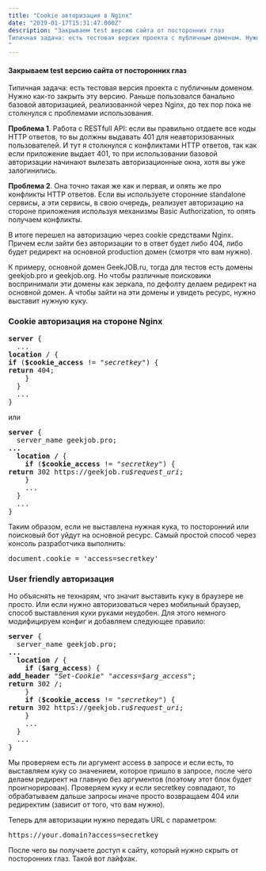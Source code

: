 ```yaml
---
title: "Cookie авторизация в Nginx"
date: "2019-01-17T15:31:47.000Z"
description: "Закрываем test версию сайта от посторонних глаз
Типичная задача: есть тестовая версия проекта с публичным доменом. Нужно как-то
"
---
```


<h4>Закрываем test версию сайта от посторонних глаз</h4>
<p>Типичная задача: есть тестовая версия проекта с публичным доменом. Нужно как-то закрыть эту версию. Раньше пользовался банально базовой авторизацией, реализованной через Nginx, до тех пор пока не столкнулся с проблемами использования.</p>
<p><strong>Проблема 1</strong>. Работа с RESTfull API: если вы правильно отдаете все коды HTTP ответов, то вы должны выдавать 401 для неавторизованных пользователей. И тут я столкнулся с конфликтами HTTP ответов, так как если приложение выдает 401, то при использовании базовой авторизации начинают вылезать авторизационные окна, хотя вы уже залогинились.</p>
<p><strong>Проблема 2</strong>. Она точно такая же как и первая, и опять же про конфликты HTTP ответов. Если вы используете сторонние standalone сервисы, а эти сервисы, в свою очередь, реализует авторизацию на стороне приложения используя механизмы Basic Authorization, то опять получаем конфликты.</p>
<p>В итоге перешел на авторизацию через cookie средствами Nginx. Причем если зайти без авторизации то в ответ будет либо 404, либо будет редирект на основной production домен (смотря что вам нужно).</p>
<p>К примеру, основной домен GeekJOB.ru, тогда для тестов есть домены geekjob.pro и geekjob.org. Но чтобы различные поисковики воспринимали эти домены как зеркала, по дефолту делаем редирект на основной домен. А чтобы зайти на эти домены и увидеть ресурс, нужно выставит нужную куку.</p>
<h3>Cookie авторизация на стороне Nginx</h3>
<pre><strong>server</strong> {<br>  ...<br><strong>location</strong> / {<br><strong>if</strong> (<strong>$cookie_access</strong> != <em>"secretkey"</em>) {<br><strong>return</strong> 404;<br>    }<br>  }<br>  ...<br>}</pre>
<p>или</p>
<pre><strong>server</strong> {<br>  server_name geekjob.pro;<br><strong>...<br>  location /</strong> {<br><strong>    if</strong> (<strong>$cookie_access</strong> != <em>"secretkey"</em>) {<br><strong>return</strong> 302 https://geekjob.ru<em>$request_uri</em>;<br>    }<br>    ...<br>  }<br>  ...<br>}</pre>
<p>Таким образом, если не выставлена нужная кука, то посторонний или поисковый бот уйдут на основной ресурс. Самый простой способ через консоль разработчика выполнить:</p>
<pre>document.cookie = 'access=secretkey'</pre>
<h3>User friendly авторизация</h3>
<p>Но объяснять не технарям, что значит выставить куку в браузере не просто. Или если нужно авторизоваться через мобильный браузер, способ выставления куки руками неудобен. Для этого немного модифицируем конфиг и добавляем следующее правило:</p>
<pre><strong>server</strong> {<br>  server_name geekjob.pro;<br><strong>...<br>  location /</strong> {<strong><br>    if</strong> (<strong>$arg_access</strong>) {<br><strong>add_header</strong> <em>"Set-Cookie" "access=$arg_access"</em>;<br><strong>return</strong> 302 /;<br>    }<br><strong>    if</strong> (<strong>$cookie_access</strong> != <em>"secretkey"</em>) {<br><strong>return</strong> 302 https://geekjob.ru<em>$request_uri</em>;<br>    }<br>    ...<br>  }<br>  ...<br>}</pre>
<p>Мы проверяем есть ли аргумент access в запросе и если есть, то выставляем куку со значением, которое пришло в запросе, после чего делаем редирект на главную без аргументов (поэтому этот блок будет проигнорирован). Проверяем куку и если secretkey совпадают, то обрабатываем дальше запросы иначе просто возвращаем 404 или редиректим (зависит от того, что вам нужно).</p>
<p>Теперь для авторизации нужно передать URL с параметром:</p>
<pre>https://your.domain?access=secretkey</pre>
<p>После чего вы получаете доступ к сайту, который нужно скрыть от посторонних глаз. Такой вот лайфхак.</p>



